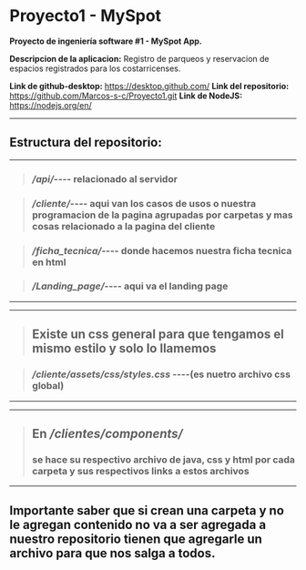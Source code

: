 # Proyecto1 - MySpot

**Proyecto de ingeniería software #1 - MySpot App.**

**Descripcion de la aplicacion:** Registro de parqueos y reservacion de espacios registrados para los costarricenses.

**Link de github-desktop:** https://desktop.github.com/ **Link del repositorio:** https://github.com/Marcos-s-c/Proyecto1.git 
**Link de NodeJS:** https://nodejs.org/en/


---

## Estructura del repositorio:

---

> ### _/api/_---- relacionado al servidor

> ### _/cliente/_---- aqui van los casos de usos o nuestra programacion de la pagina agrupadas por carpetas y mas cosas relacionado a la pagina del cliente

> ### _/ficha_tecnica/_---- donde hacemos nuestra ficha tecnica en html

> ### _/Landing_page/_---- aqui va el landing page

---

---

> ## Existe un css general para que tengamos el mismo estilo y solo lo llamemos

> ### _/cliente/assets/css/styles.css_ ----(es nuetro archivo css global)

---

---

> ## En _/clientes/components/_
>
> ### se hace su respectivo archivo de java, css y html por cada carpeta y sus respectivos links a estos archivos

---

## Importante saber que si crean una carpeta y no le agregan contenido no va a ser agregada a nuestro repositorio tienen que agregarle un archivo para que nos salga a todos.
